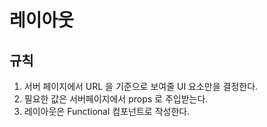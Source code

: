 # 레이아웃

## 규칙

1. 서버 페이지에서 URL 을 기준으로 보여줄 UI 요소만을 결정한다.
2. 필요한 값은 서버페이지에서 props 로 주입받는다.
3. 레이아웃은 Functional 컴포넌트로 작성한다.
